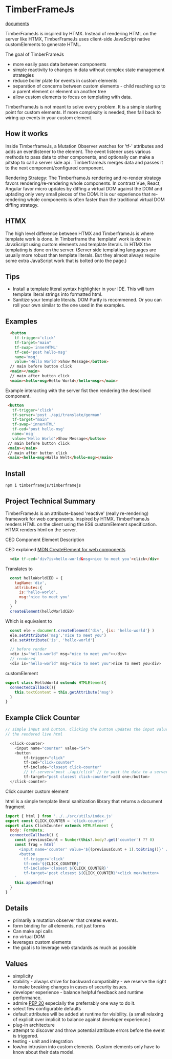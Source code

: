 # TimberFrameJs

[documents](https://timberframejs.github.io/timberframejs/)

TimberFrameJs is inspired by HTMX. Instead of rendering HTML on the server like HTMX, TimberFrameJs uses client-side JavaScript native customElements to generate HTML.

The goal of TimberFrameJs

* more easily pass data between components
* simple reactivity to changes in data without complex state management strategies
* reduce boiler plate for events in custom elements
* separation of concerns between custom elements - child reaching up to a parent element or element on another tree
* allow custom elements to focus on templating with data.

TimberFrameJs is not meant to solve every problem. It is a simple starting point for custom elements. If more complexity is needed, then fall back to wiring up events in your custom element.

## How it works
Inside TimberframeJs, a Mutation Observer watches for 'tf-' attributes and adds an eventlistener to the element. The event listener uses various methods to pass data to other components, and optionally can make a pitstop to call a server side api . TimberframeJs merges data and passes it to the next component/configured component.

Rendering Strategy: The TimberframeJs rendering and re-render strategy favors rendering/re-rendering whole components. In contrast Vue, React, Angular favor micro updates by diffing a virtual DOM against the DOM and uptading only very small pieces of the DOM. It is our experience that re-rendering whole components is often faster than the traditional virtual DOM diffing strategy.

## HTMX
The high level difference between HTMX and TimberframeJs is where template work is done. In Timberframe the 'template' work is done in JavaScript using custom elements and template literals. In HTMX the templating is done on the server. (Server side templating languages are usually more robust than template literals. But they almost always require some extra JavaScript work that is bolted onto the page.)

## Tips
* Install a template literal syntax highlighter in your IDE. This will turn template literal strings into formatted html. 
* Sanitize your template literals. DOM Purify is recommened. Or you can roll your own similar to the one used in the examples.

## Examples

``` html
  <button 
    tf-trigger='click'
    tf-target="main"
    tf-swap='innerHTML'
    tf-ced='post hello-msg'
    name='msg'
    value='Hello World'>Show Message</button>
  // main before button click
  <main></main>
  // main after button click
  <main><hello-msg>Hello World</hello-msg></main>
 ```

Example interacting with the server fist then rendering the described component.
 ``` html
  <button 
    tf-trigger='click'
    tf-server='post ./api/translate/german'
    tf-target="main"
    tf-swap='innerHTML'
    tf-ced='post hello-msg'
    name='msg'
    value='Hello World'>Show Message</button>
  // main before button click
  <main></main>
  // main after button click
  <main><hello-msg>Hallo Welt</hello-msg></main>
 ```

## Install
```npm i timberframejs/timberframejs```


## Project Technical Summary
TimberFrameJs is an attribute-based 'reactive' (really re-rendering) framework for web components. Inspired by HTMX.
TimberFrameJs renders HTML on the client using the ES6 customElement specification. HTMX renders html on the server.

CED Component Element Description

CED explained
[MDN CreateElement for web components](https://developer.mozilla.org/en-US/docs/Web/API/Document/createElement#web_component_example)

``` html
  <div tf-ced='div?is=hello-world&msg=nice to meet you'>click</div>
```
Translates to 
``` js
  const helloWorldCED = {
    tagName:'div',
    attributes:{
      is:'hello-world',
      msg:'nice to meet you'
    }
  }
  createElement(helloWorldCED)
```
Which is equivalent to
``` js
  const ele = document.createElement('div', {is: 'hello-world'} )
  ele.setAttribute('msg','nice to meet you')
  ele.setAttribute('is', 'hello-world')

  // before render
  <div is="hello-world" msg="nice to meet you"></div>
  // rendered
  <div is="hello-world" msg="nice to meet you">nice to meet you<div>
```

customElement
``` js
export class HelloWorld extends HTMLElement{
  connectedCallback(){
    this.textContent = this.getAttribute('msg')
  }
}
```
## Example Click Counter

``` js
// simple input and button. Clicking the button updates the input value.
// the rendered live html

  <click-counter>
    <input name="counter" value="54">
    <button
        tf-trigger="click"
        tf-ced="click-counter"
        tf-include="closest click-counter"
        // tf-server="post ./api/click" // to post the data to a server, then send the results to the component
        tf-target="post closest click-counter">add one</button>
  </click-counter>

```

Click counter custom element

html is a simple template literal sanitization library that returns a document fragment
``` js
import { html } from '../../src/utils/index.js'
export const CLICK_COUNTER = 'click-counter'
export class ClickCounter extends HTMLElement {
  body: FormData;
  connectedCallback() {
    const previousCount = Number(this?.body?.get('counter') ?? 0)
    const frag = html`
      <input name='counter' value='${(previousCount + 1).toString()}' />
      <button
        tf-trigger='click'
        tf-ced='${CLICK_COUNTER}'
        tf-include='closest ${CLICK_COUNTER}'
        tf-target='post closest ${CLICK_COUNTER}'>click me</button>
    `
    this.append(frag)
  }
}
```


## Details

* primarily a mutation observer that creates events.
* form binding for all elements, not just forms
* Can make api calls 
* no virtual DOM
* leverages custom elements
* the goal is to leverage web standards as much as possible

## Values

* simplicity
* stability - always strive for backward compatibility - we reserve the right to make breaking changes in cases of security issues.
* developer experience - balance helpful feedback and runtime performance. 
* admire [PEP 20](https://peps.python.org/pep-0020/) especially the preferrably one way to do it.
* select few configurable defaults
* default attributes will be added at runtime for visibility. (a small relaxing of explicit over implicit to balance against developer experience.)
* plug-in architecture
* attempt to discover and throw potential attribute errors before the event is triggered.
* testing - unit and integration
* low/no intrusion into custom elements. Custom elements only have to know about their data model.  
  
